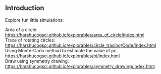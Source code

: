 ## Introduction
Explore fun little simulations:

Area of a circle: https://harshucogsci.github.io/explorables/area_of_circle/index.html  
Trace of rotating circles: https://harshucogsci.github.io/explorables/circle_tracing/Code/index.html  
Using Monte-Carlo method to estimate the value of pi: https://harshucogsci.github.io/explorables/pi/index.html  
Draw using symmetry drawing: https://harshucogsci.github.io/explorables/symmetry_drawing/index.html
